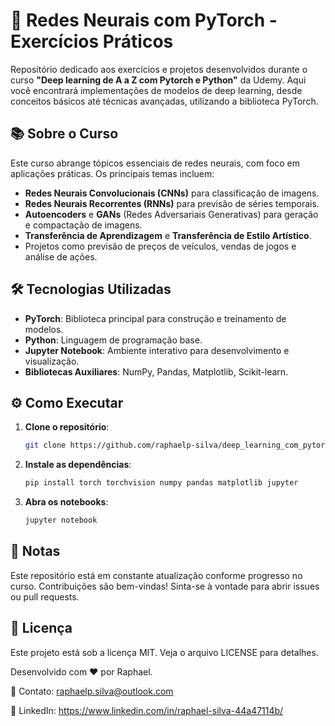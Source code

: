 # 🧠 Redes Neurais com PyTorch - Exercícios Práticos

Repositório dedicado aos exercícios e projetos desenvolvidos durante o curso **"Deep learning de A a Z com Pytorch e Python"** da Udemy. Aqui você encontrará implementações de modelos de deep learning, desde conceitos básicos até técnicas avançadas, utilizando a biblioteca PyTorch.

## 📚 Sobre o Curso
Este curso abrange tópicos essenciais de redes neurais, com foco em aplicações práticas. Os principais temas incluem:
- **Redes Neurais Convolucionais (CNNs)** para classificação de imagens.
- **Redes Neurais Recorrentes (RNNs)** para previsão de séries temporais.
- **Autoencoders** e **GANs** (Redes Adversariais Generativas) para geração e compactação de imagens.
- **Transferência de Aprendizagem** e **Transferência de Estilo Artístico**.
- Projetos como previsão de preços de veículos, vendas de jogos e análise de ações.

## 🛠️ Tecnologias Utilizadas
- **PyTorch**: Biblioteca principal para construção e treinamento de modelos.
- **Python**: Linguagem de programação base.
- **Jupyter Notebook**: Ambiente interativo para desenvolvimento e visualização.
- **Bibliotecas Auxiliares**: NumPy, Pandas, Matplotlib, Scikit-learn.

## ⚙️ Como Executar
1. **Clone o repositório**:
   ```bash
   git clone https://github.com/raphaelp-silva/deep_learning_com_pytorch_e_python.git
2. **Instale as dependências**:
   ```bash
   pip install torch torchvision numpy pandas matplotlib jupyter
3. **Abra os notebooks**:
   ```bash
   jupyter notebook

## 📝 Notas
Este repositório está em constante atualização conforme progresso no curso.
Contribuições são bem-vindas! Sinta-se à vontade para abrir issues ou pull requests.

## 📜 Licença
Este projeto está sob a licença MIT. Veja o arquivo LICENSE para detalhes.

Desenvolvido com ❤️ por Raphael.

📧 Contato: raphaelp.silva@outlook.com

🔗 LinkedIn: https://www.linkedin.com/in/raphael-silva-44a47114b/


